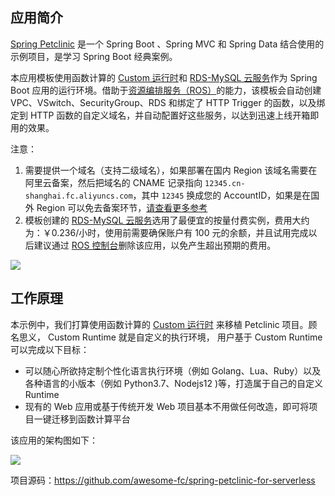 ## 应用简介

[Spring Petclinic](https://github.com/spring-projects/spring-petclinic) 是一个 Spring Boot 、Spring MVC 和 Spring Data 结合使用的示例项目，是学习 Spring Boot 经典案例。

本应用模板使用函数计算的 [Custom 运行时](https://help.aliyun.com/document_detail/132044.html)和 [RDS-MySQL 云服务](https://cn.aliyun.com/product/rds/mysql)作为 Spring Boot 应用的运行环境。借助于[资源编排服务（ROS）](https://cn.aliyun.com/product/ros)的能力，该模板会自动创建 VPC、VSwitch、SecurityGroup、RDS 和绑定了 HTTP Trigger 的函数，以及绑定到 HTTP 函数的自定义域名，并自动配置好这些服务，以达到迅速上线开箱即用的效果。

注意：

1. 需要提供一个域名（支持二级域名），如果部署在国内 Region 该域名需要在阿里云备案，然后把域名的 CNAME 记录指向 `12345.cn-shanghai.fc.aliyuncs.com`，其中 `12345` 换成您的 AccountID，如果是在国外 Region 可以免去备案环节，[请查看更多参考](https://help.aliyun.com/document_detail/90722.html)
2. 模板创建的 [RDS-MySQL 云服务](https://cn.aliyun.com/product/rds/mysql)选用了最便宜的按量付费实例，费用大约为：￥0.236/小时，使用前需要确保账户有 100 元的余额，并且试用完成以后建议通过 [ROS 控制台](https://rosnext.console.aliyun.com/)删除该应用，以免产生超出预期的费用。


![](https://img.alicdn.com/tfs/TB1MBzgr7T2gK0jSZFkXXcIQFXa-2084-1334.png)


## 工作原理

本示例中，我们打算使用函数计算的 [Custom 运行时](https://help.aliyun.com/document_detail/132044.html) 来移植 Petclinic 项目。顾名思义， Custom Runtime 就是自定义的执行环境， 用户基于 Custom Runtime 可以完成以下目标：

* 可以随心所欲持定制个性化语言执行环境（例如 Golang、Lua、Ruby）以及各种语言的小版本（例如 Python3.7、Nodejs12 )等，打造属于自己的自定义 Runtime
* 现有的 Web 应用或基于传统开发 Web 项目基本不用做任何改造，即可将项目一键迁移到函数计算平台

该应用的架构图如下：

![](https://img.alicdn.com/tfs/TB1uE4BsAL0gK0jSZFxXXXWHVXa-1080-645.png)

项目源码：https://github.com/awesome-fc/spring-petclinic-for-serverless